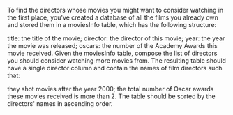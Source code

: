 To find the directors whose movies you might want to consider watching in the first place, 
you've created a database of all the films you already own and stored them in a moviesInfo table, 
which has the following structure:

title: the title of the movie;
director: the director of this movie;
year: the year the movie was released;
oscars: the number of the Academy Awards this movie received.
Given the moviesInfo table, compose the list of directors you should consider watching more movies from. 
The resulting table should have a single director column and contain the names of film directors such that:

they shot movies after the year 2000;
the total number of Oscar awards these movies received is more than 2.
The table should be sorted by the directors' names in ascending order.
